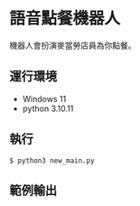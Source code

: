 # 語音點餐機器人

機器人會扮演麥當勞店員為你點餐。

## 運行環境
- Windows 11
- python 3.10.11

## 執行
```shell
$ python3 new_main.py
```

## 範例輸出
```shell

```
